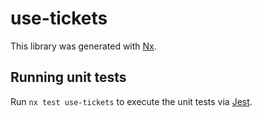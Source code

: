 # use-tickets

This library was generated with [Nx](https://nx.dev).

## Running unit tests

Run `nx test use-tickets` to execute the unit tests via [Jest](https://jestjs.io).
